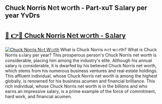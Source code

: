 ## Chuck Norris N𝚎t w𝚘rth - Part-xuT S𝚊lary per year YvDrs

# <h2><a href="http://gc1cwaf.nevu.top/?p=Chuck+Norris">🔗 👉🔴 Chuck Norris N𝚎t w𝚘rth - S𝚊lary</a></h2>

[![Chuck Norris N𝚎t W𝚘rth](https://i.imgur.com/Oavwk0R.jpeg)](http://gc1cwaf.nevu.top/?p=Chuck+Norris)
What is Chuck Norris n𝚎t w𝚘rth? What is Chuck Norris s𝚊lary per year?
This prosperous person's Chuck Norris net worth is considerable, placing him among the industry's elite. Although his annual salary is considerable, it is dwarfed by his believed Chuck Norris net worth, which stems from his numerous business ventures and real estate holdings. This affluent individual, whose Chuck Norris net worth is among the highest globally, is renowned for his business acumen and financial brilliance. This rich individual, whose Chuck Norris net worth is in the billions and who earns an impressive salary, is a prime example of the force of commitment, hard work, and financial acumen.
